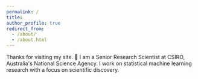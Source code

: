 ```yaml
---
permalink: /
title: 
author_profile: true
redirect_from: 
  - /about/
  - /about.html
---
```


Thanks for visiting my site. :wave:  I am a Senior Research Scientist at CSIRO, Australia's National Science Agency. I work on statistical machine learning research with a focus on scientific discovery. 